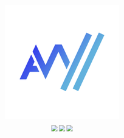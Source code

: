 <p align="center">
  <img width="300" height="300" src="assets/icon.png" />
</p>
<p align="center">
  <a href="https://leetcode.com/ajwdd/" target="_blank"
    ><img
      src="https://img.shields.io/badge/dynamic/json?style=flat&labelColor=black&color=%23ffa116&label=Ranking&query=ranking&url=https%3A%2F%2Fleetcode-badge.vercel.app%2Fapi%2Fusers%2Fajwdd&logo=leetcode&logoColor=yellow"
  /></a>
  <a href="https://www.nyc.gov" target="_blank"
    ><img
      src="https://img.shields.io/badge/Location-New York, NY-41BDF5?style=flat&logo=homeassistantcommunitystore"
  /></a>
  <a href="https://oregonstate.edu/" target="_blank"
    ><img
      src="https://img.shields.io/badge/Occupation-Comp. Sci. Student-84B135?style=flat&logo=opsgenie"
  /></a>
</p>
